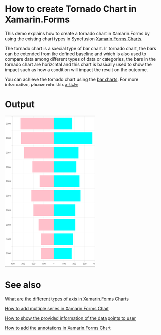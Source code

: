 # How to create Tornado Chart in Xamarin.Forms
This demo explains how to create a tornado chart in Xamarin.Forms by using the existing chart types in Syncfusion [Xamarin.Forms Charts](https://help.syncfusion.com/xamarin/charts/getting-started). 

The tornado chart is a special type of bar chart. In tornado chart, the bars can be extended from the defined baseline and which is also used to compare data among different types of data or categories, the bars in the tornado chart are horizontal and this chart is basically used to show the impact such as how a condition will impact the result on the outcome.

You can achieve the tornado chart using the [bar charts](https://help.syncfusion.com/xamarin/charts/charttypes#bar-chart). For more information, please refer this [article](https://www.syncfusion.com/kb/11341/?utm_medium=listing&utm_source=github-examples)

# Output
 
![](xamarin.forms-tornado-chart.png)


# See also

[What are the different types of axis in Xamarin.Forms Charts](https://help.syncfusion.com/xamarin/charts/axis)

[How to add multiple series in Xamarin.Forms Chart](https://help.syncfusion.com/xamarin/charts/chartseries#multiple-series)

[How to show the provided information of the data points to user](https://help.syncfusion.com/xamarin/charts/datamarker)

[How to add the annotations in Xamarin.Forms Chart](https://help.syncfusion.com/xamarin/charts/chartannotation)


